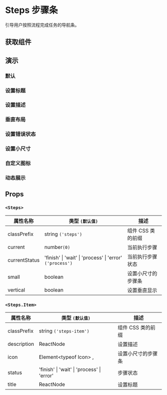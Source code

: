 # Steps 步骤条

引导用户按照流程完成任务的导航条。

## 获取组件

<!--{include:<import-guide>}-->

## 演示

### 默认

<!--{include:`basic.md`}-->

### 设置标题

<!--{include:`title.md`}-->

### 设置描述

<!--{include:`description.md`}-->

### 垂直布局

<!--{include:`vertical.md`}-->

### 设置错误状态

<!--{include:`status.md`}-->

### 设置小尺寸

<!--{include:`size.md`}-->

### 自定义图标

<!--{include:`icon.md`}-->

### 动态展示

<!--{include:`dynamic.md`}-->

## Props

### `<Steps>`

| 属性名称      | 类型 `(默认值)`                                                      | 描述               |
| ------------- | -------------------------------------------------------------------- | ------------------ |
| classPrefix   | string `('steps')`                                                   | 组件 CSS 类的前缀  |
| current       | number`(0)`                                                          | 当前执行步骤       |
| currentStatus | 'finish' &#124; 'wait' &#124; 'process' &#124; 'error' `('process')` | 当前执行步骤状态   |
| small         | boolean                                                              | 设置小尺寸的步骤条 |
| vertical      | boolean                                                              | 设置垂直显示       |

### `<Steps.Item>`

| 属性名称    | 类型 `(默认值)`                                        | 描述               |
| ----------- | ------------------------------------------------------ | ------------------ |
| classPrefix | string `('steps-item')`                                | 组件 CSS 类的前缀  |
| description | ReactNode                                              | 设置描述           |
| icon        | Element&lt;typeof Icon&gt; ,                           | 设置小尺寸的步骤条 |
| status      | 'finish' &#124; 'wait' &#124; 'process' &#124; 'error' | 步骤状态           |
| title       | ReactNode                                              | 设置标题           |
